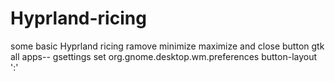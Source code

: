 # Hyprland-ricing
some basic Hyprland ricing
ramove minimize maximize and close button gtk all apps--
gsettings set org.gnome.desktop.wm.preferences button-layout ':'
